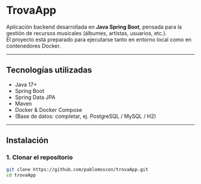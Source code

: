 # TrovaApp

Aplicación backend desarrollada en **Java Spring Boot**, pensada para la gestión de recursos musicales (álbumes, artistas, usuarios, etc.).  
El proyecto está preparado para ejecutarse tanto en entorno local como en contenedores Docker.

---

## Tecnologías utilizadas
- Java 17+
- Spring Boot
- Spring Data JPA
- Maven
- Docker & Docker Compose
- (Base de datos: completar, ej. PostgreSQL / MySQL / H2)

---

## Instalación

### 1. Clonar el repositorio
```bash
git clone https://github.com/pablomoscon/trovaApp.git
cd trovaApp
